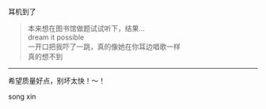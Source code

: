 耳机到了  
>本来想在图书馆做题试试听下，结果…  
>dream it possible  
>一开口把我吓了一跳，真的像她在你耳边唱歌一样  
真的想不到  
* * *  
希望质量好点，别坏太快！～！  
  
song xin
